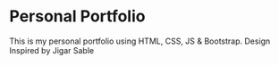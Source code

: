 # Personal Portfolio
This is my personal portfolio using HTML, CSS, JS & Bootstrap. Design Inspired by Jigar Sable
